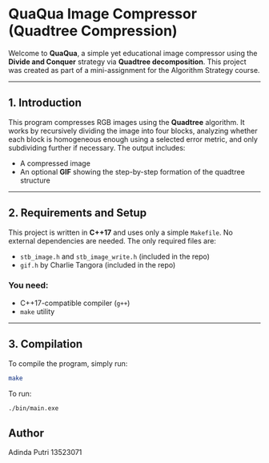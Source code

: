 # QuaQua Image Compressor (Quadtree Compression)

Welcome to **QuaQua**, a simple yet educational image compressor using the **Divide and Conquer** strategy via **Quadtree decomposition**. This project was created as part of a mini-assignment for the Algorithm Strategy course.

---

## 1. Introduction

This program compresses RGB images using the **Quadtree** algorithm. It works by recursively dividing the image into four blocks, analyzing whether each block is homogeneous enough using a selected error metric, and only subdividing further if necessary. The output includes:

- A compressed image
- An optional **GIF** showing the step-by-step formation of the quadtree structure

---

## 2. Requirements and Setup

This project is written in **C++17** and uses only a simple `Makefile`. No external dependencies are needed. The only required files are:

- `stb_image.h` and `stb_image_write.h` (included in the repo)
- `gif.h` by Charlie Tangora (included in the repo)

### You need:
- C++17-compatible compiler (`g++`)
- `make` utility

---

## 3. Compilation

To compile the program, simply run:

```bash
make
```

To run:

```bash
./bin/main.exe
```

## Author
Adinda Putri 13523071

